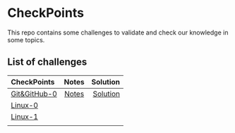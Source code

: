 # CheckPoints

This repo contains some challenges to validate and check our knowledge in some topics.


## List of challenges


| CheckPoints       | Notes    |Solution |
| :---------------- | :------: | ----: |
| [Git&GitHub-0](/Git&Github//checkpoint.md)     |   [Notes](Git&Github/notes.md)   | [Solution](/Git&Github/solution.md) |
| [Linux-0](linux/0/checkpoint.md)      |   | |
| [Linux-1](linux/1/checkpoint.md)     |     |  |
|  |     |  |
